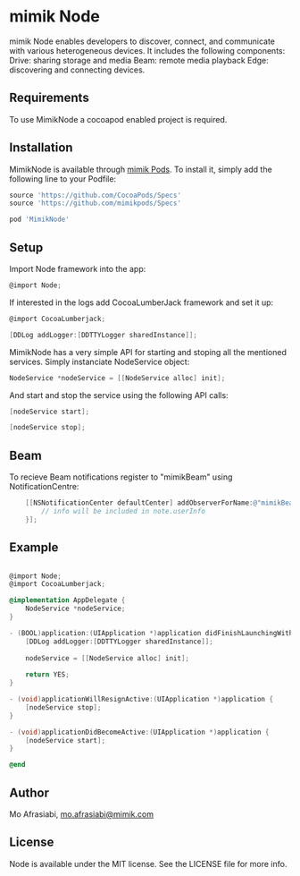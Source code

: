 # mimik Node

mimik Node enables developers to discover, connect, and communicate with various heterogeneous devices.
It includes the following components:
Drive: sharing storage and media
Beam: remote media playback
Edge: discovering and connecting devices.

## Requirements

To use MimikNode a cocoapod enabled project is required. 

## Installation

MimikNode is available through [mimik Pods](https://github.com/mimikpods). To install
it, simply add the following line to your Podfile:

```ruby
source 'https://github.com/CocoaPods/Specs'
source 'https://github.com/mimikpods/Specs'
```

```ruby
pod 'MimikNode'
```

## Setup

Import Node framework into the app:

```ObjectiveC
@import Node;
```

If interested in the logs add CocoaLumberJack framework and set it up:

```ObjectiveC
@import CocoaLumberjack;
```

```ObjectiveC
[DDLog addLogger:[DDTTYLogger sharedInstance]];
```

MimikNode has a very simple API for starting and stoping all the mentioned services.
Simply instanciate NodeService object:
```ObjectiveC
NodeService *nodeService = [[NodeService alloc] init];
```
And start and stop the service using the following API calls:

```ObjectiveC
[nodeService start];
```

```ObjectiveC
[nodeService stop];
```

## Beam

To recieve Beam notifications register to "mimikBeam" using NotificationCentre:

```ObjectiveC
    [[NSNotificationCenter defaultCenter] addObserverForName:@"mimikBeam" object:nil queue:[NSOperationQueue mainQueue] usingBlock:^(NSNotification * _Nonnull note) {
        // info will be included in note.userInfo
    }];
```

## Example

```ObjectiveC

@import Node;
@import CocoaLumberjack;

@implementation AppDelegate {
    NodeService *nodeService;
}

- (BOOL)application:(UIApplication *)application didFinishLaunchingWithOptions:(NSDictionary *)launchOptions {
    [DDLog addLogger:[DDTTYLogger sharedInstance]];
    
    nodeService = [[NodeService alloc] init];
    
    return YES;
}

- (void)applicationWillResignActive:(UIApplication *)application {
    [nodeService stop];
}

- (void)applicationDidBecomeActive:(UIApplication *)application {    
    [nodeService start];
}

@end
```

## Author

Mo Afrasiabi, mo.afrasiabi@mimik.com

## License

Node is available under the MIT license. See the LICENSE file for more info.
